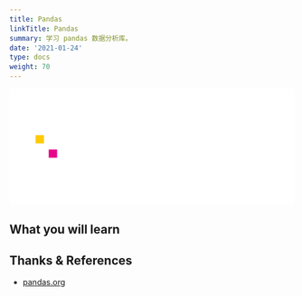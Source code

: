 ```yaml
---
title: Pandas
linkTitle: Pandas
summary: 学习 pandas 数据分析库。
date: '2021-01-24'
type: docs
weight: 70
---
```


![](pandas_white.svg)

## What you will learn

## Thanks & References

- [pandas.org](https://pandas.pydata.org/)